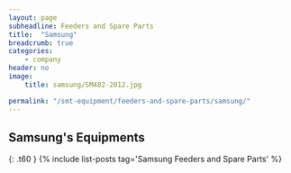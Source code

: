 ```yaml
---
layout: page
subheadline: Feeders and Spare Parts
title:  "Samsung"
breadcrumb: true
categories:
    - company
header: no
image:
    title: samsung/SM482-2012.jpg

permalink: "/smt-equipment/feeders-and-spare-parts/samsung/"
---
```


<!--
1. [SM482 2012][1]
2. [SM411 2010][2]
3. [SM321 2007][3]
4. [SM320 2005][4]
5. [CP45FV 2002][5]
6. [CP45F 2002][6]
7. [CP45FS Neo 2005][7]
8. [CP45FV Neo 2006][8]
9. [CP45FV Neo 2005][9]

[1]: {{ site.url }}/smt-equipment/samsung/sm482-2012/
[2]: {{ site.url }}/smt-equipment/samsung/sm411-2010/
[3]: {{ site.url }}/smt-equipment/samsung/sm321-2007/
[4]: {{ site.url }}/smt-equipment/samsung/sm320-2005/
[5]: {{ site.url }}/smt-equipment/samsung/cp45fv-2002/
[6]: {{ site.url }}/smt-equipment/samsung/cp45f-2002/
[7]: {{ site.url }}/smt-equipment/samsung/cp45fs-neo-2005/
[8]: {{ site.url }}/smt-equipment/samsung/cp45fv-neo-2006/
[9]: {{ site.url }}/smt-equipment/samsung/cp45fv-neo-2005/
-->

## Samsung's Equipments ##
{: .t60 }
{% include list-posts tag='Samsung Feeders and Spare Parts' %}

